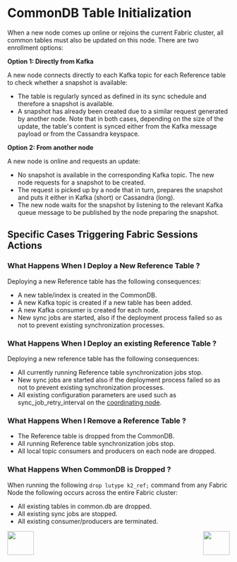 # CommonDB Table Initialization
When a new node comes up online or rejoins the current Fabric cluster, all common tables must also be updated on this node. There are two enrollment options:

**Option 1: Directly from Kafka**

A new node connects directly to each Kafka topic for each Reference table to check whether a snapshot is available:
- The table is regularly synced as defined in its sync schedule and therefore a snapshot is available.
- A snapshot has already been created due to a similar request generated by another node.
Note that in both cases, depending on the size of the update, the table's content is synced either from the Kafka message payload or from the Cassandra keyspace.

**Option 2: From another node**

A new node is online and requests an update:
- No snapshot is available in the corresponding Kafka topic. The new node requests for a snapshot to be created.
- The request is picked up by a node that in turn, prepares the snapshot and puts it either in Kafka (short) or Cassandra (long). 
- The new node waits for the snapshot by listening to the relevant Kafka queue message to be published by the node preparing the snapshot.


## Specific Cases Triggering Fabric Sessions Actions

### What Happens When I Deploy a New Reference Table ?

Deploying a new Reference table has the following consequences:
- A new table/index is created in the CommonDB.
- A new Kafka topic is created if a new table has been added.
- A new Kafka consumer is created for each node.
- New sync jobs are started, also if the deployment process failed so as not to prevent existing synchronization processes.

### What Happens When I Deploy an existing Reference Table ?
Deploying a new reference table has the following consequences:
- All currently running Reference table synchronization jobs stop.
- New sync jobs are started also if the deployment process failed so as not to prevent existing synchronization processes.
- All existing configuration parameters are used such as sync_job_retry_interval on the [coordinating node](/articles/20_jobs_and_batch_services/17_batch_process_flow.md#step-1-1).

### What Happens When I Remove a Reference Table ?

- The Reference table is dropped from the CommonDB.
- All running Reference table synchronization jobs stop.
- All local topic consumers and producers on each node are dropped.


### What Happens When CommonDB is Dropped ?
When running the following ```drop lutype k2_ref;``` command from any Fabric Node the following occurs across the entire Fabric cluster:

- All existing tables in common.db are dropped.
- All existing sync jobs are stopped.
- All existing consumer/producers are terminated.




[<img align="left" width="60" height="54" src="/articles/images/Previous.png">](/articles/22_reference%28commonDB%29_tables/05_commonDB_sync_modes_and_flow.md)

[<img align="right" width="60" height="54" src="/articles/images/Next.png">](/articles/22_reference%28commonDB%29_tables/07_fabric_commonDB_configuration.md)



